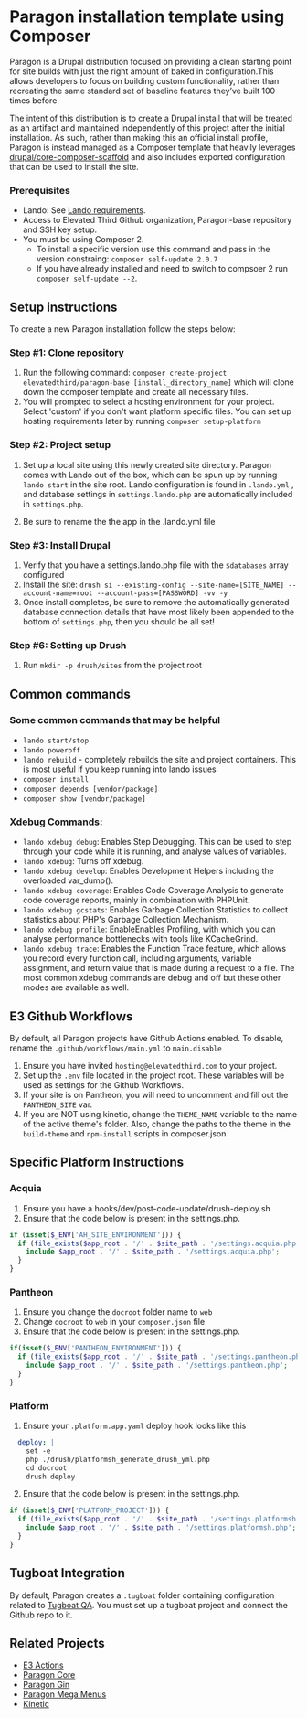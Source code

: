 # Paragon installation template using Composer

Paragon is a Drupal distribution focused on providing a clean starting point for site builds with just the right amount of baked in configuration.This allows developers to focus on building custom functionality, rather than recreating the same standard set of baseline features they’ve built 100 times before.

The intent of this distribution is to create a Drupal install that will be treated as an artifact and maintained independently of this project after the initial installation. As such, rather than making this an official install profile, Paragon is instead managed as a Composer template that heavily leverages [drupal/core-composer-scaffold](https://github.com/drupal/core-composer-scaffold) and also includes exported configuration that can be used to install the site.

### Prerequisites
- Lando: See [Lando requirements](https://docs.lando.dev/basics/installation.html).
- Access to Elevated Third Github organization, Paragon-base repository and SSH key setup.
- You must be using Composer 2.
  - To install a specific version use this command and pass in the version constraing: `composer self-update 2.0.7` 
  - If you have already installed and need to switch to compsoer 2 run `composer self-update --2`.

## Setup instructions

To create a new Paragon installation follow the steps below:

### Step #1: Clone repository
1. Run the following command:  `composer create-project elevatedthird/paragon-base [install_directory_name]` which will clone down the composer template and create all necessary files.
2. You will prompted to select a hosting environment for your project. Select 'custom' if you don't want platform specific files. You can set up hosting requirements later by running `composer setup-platform`

### Step #2: Project setup
1. Set up a local site using this newly created site directory. Paragon comes with Lando out of the box, which can be spun up by running `lando start` in the site root. Lando configuration is found in `.lando.yml` , and database settings in `settings.lando.php` are automatically included in `settings.php`.

2. Be sure to rename the the app in the .lando.yml file

### Step #3: Install Drupal
1. Verify that you have a settings.lando.php file with the `$databases` array configured
2. Install the site: `drush si --existing-config --site-name=[SITE_NAME] --account-name=root --account-pass=[PASSWORD] -vv -y`
3. Once install completes, be sure to remove the automatically generated database connection details that have most likely been appended to the bottom of `settings.php`, then you should be all set!

### Step #6: Setting up Drush
1. Run `mkdir -p drush/sites` from the project root


## Common commands
### Some common commands that may be helpful
  - `lando start/stop`
  - `lando poweroff`
  - `lando rebuild` - completely rebuilds the site and project containers. This is most useful if you keep running into lando issues
  - `composer install`
  - `composer depends [vendor/package]`
  - `composer show [vendor/package]`

### Xdebug Commands:
  - `lando xdebug debug`: Enables Step Debugging. This can be used to step through your code while it is running, and analyse values of variables.
  - `lando xdebug`: Turns off xdebug.
  - `lando xdebug develop`: Enables Development Helpers including the overloaded var_dump().
  - `lando xdebug coverage`: Enables Code Coverage Analysis to generate code coverage reports, mainly in combination with PHPUnit.
  - `lando xdebug gcstats`: Enables Garbage Collection Statistics to collect statistics about PHP's Garbage Collection Mechanism.
  - `lando xdebug profile`: EnableEnables Profiling, with which you can analyse performance bottlenecks with tools like KCacheGrind.
  - `lando xdebug trace`: Enables the Function Trace feature, which allows you record every function call, including arguments, variable assignment, and return value that is made during a request to a file.
The most common xdebug commands are debug and off but these other modes are available as well.

## E3 Github Workflows

By default, all Paragon projects have Github Actions enabled. To disable, rename the `.github/workflows/main.yml` to `main.disable`

1. Ensure you have invited `hosting@elevatedthird.com` to your project.
2. Set up the `.env` file located in the project root. These variables will be used as settings for the Github Workflows.
3. If your site is on Pantheon, you will need to uncomment and fill out the `PANTHEON_SITE` var.
4. If you are NOT using kinetic, change the `THEME_NAME` variable to the name of the active theme's folder. Also, change the paths to the theme in the `build-theme` and `npm-install` scripts in composer.json

## Specific Platform Instructions

### Acquia
1. Ensure you have a hooks/dev/post-code-update/drush-deploy.sh
2. Ensure that the code below is present in the settings.php.
```php
if (isset($_ENV['AH_SITE_ENVIRONMENT'])) {
  if (file_exists($app_root . '/' . $site_path . '/settings.acquia.php')) {
    include $app_root . '/' . $site_path . '/settings.acquia.php';
  }
}
```

### Pantheon
1. Ensure you change the `docroot` folder name to `web`
2. Change `docroot` to `web` in your `composer.json` file
3. Ensure that the code below is present in the settings.php.
```php
if(isset($_ENV['PANTHEON_ENVIRONMENT'])) {
  if (file_exists($app_root . '/' . $site_path . '/settings.pantheon.php')) {
    include $app_root . '/' . $site_path . '/settings.pantheon.php';
  }
}
```

### Platform
1. Ensure your `.platform.app.yaml` deploy hook looks like this
```yaml
  deploy: |
    set -e
    php ./drush/platformsh_generate_drush_yml.php
    cd docroot
    drush deploy
```
2. Ensure that the code below is present in the settings.php.
```php
if (isset($_ENV['PLATFORM_PROJECT'])) {
  if (file_exists($app_root . '/' . $site_path . '/settings.platformsh.php')) {
    include $app_root . '/' . $site_path . '/settings.platformsh.php';
  }
}
```

## Tugboat Integration
By default, Paragon creates a `.tugboat` folder containing configuration related to [Tugboat QA](https://www.tugboatqa.com). You must set up a tugboat project and connect the Github repo to it.

## Related Projects
- [E3 Actions](https://github.com/elevatedthird/actions)
- [Paragon Core](https://www.drupal.org/project/paragon_core)
- [Paragon Gin](https://www.drupal.org/project/paragon_gin)
- [Paragon Mega Menus](https://github.com/elevatedthird/paragon_mega_menus)
- [Kinetic](https://www.drupal.org/project/kinetic)